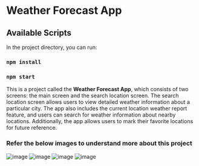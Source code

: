 # Weather Forecast App

## Available Scripts

In the project directory, you can run:

### `npm install`
### `npm start`

This is a project called the <b>Weather Forecast App</b>, which consists of two screens: the main screen and the search location screen. The search location screen allows users to view detailed weather information about a particular city. The app also includes the current location weather report feature, and users can search for weather information about nearby locations. Additionally, the app allows users to mark their favorite locations for future reference.

### Refer the below images to understand more about this project

![image](https://github.com/babu-x/weather-forecast-app/assets/81235483/5b76df3c-6302-4450-a148-9d3c10df88c8)
![image](https://github.com/babu-x/weather-forecast-app/assets/81235483/0d00caf1-aa44-4641-9537-e7a81854cbc8)
![image](https://github.com/babu-x/weather-forecast-app/assets/81235483/d01061af-ae7d-41e4-8033-09029156f39a)
![image](https://github.com/babu-x/weather-forecast-app/assets/81235483/f9fa010b-9620-4381-94a0-3996783991b2)
